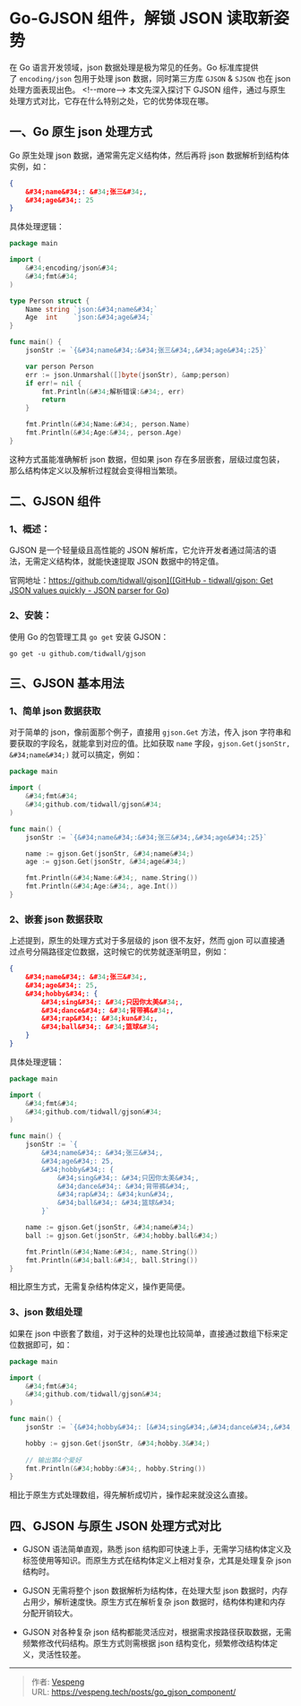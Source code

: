 # Go-GJSON 组件，解锁 JSON 读取新姿势


在 Go 语言开发领域，json 数据处理是极为常见的任务。Go 标准库提供了 `encoding/json` 包用于处理 json 数据，同时第三方库 `GJSON` &amp; `SJSON` 也在 json 处理方面表现出色。
&lt;!--more--&gt;
本文先深入探讨下 GJSON 组件，通过与原生处理方式对比，它存在什么特别之处，它的优势体现在哪。

## 一、Go 原生 json 处理方式

Go 原生处理 json 数据，通常需先定义结构体，然后再将 json 数据解析到结构体实例，如：

```json
{
    &#34;name&#34;: &#34;张三&#34;,
    &#34;age&#34;: 25
}
```

具体处理逻辑：

```go {data-open=true}
package main

import (
    &#34;encoding/json&#34;
    &#34;fmt&#34;
)

type Person struct {
    Name string `json:&#34;name&#34;`
    Age  int    `json:&#34;age&#34;`
}

func main() {
    jsonStr := `{&#34;name&#34;:&#34;张三&#34;,&#34;age&#34;:25}`

    var person Person
    err := json.Unmarshal([]byte(jsonStr), &amp;person)
    if err!= nil {
        fmt.Println(&#34;解析错误:&#34;, err)
        return
    }

    fmt.Println(&#34;Name:&#34;, person.Name)
    fmt.Println(&#34;Age:&#34;, person.Age)
}
```

这种方式虽能准确解析 json 数据，但如果 json 存在多层嵌套，层级过度包装，那么结构体定义以及解析过程就会变得相当繁琐。

## 二、GJSON 组件

### 1、概述：

GJSON 是一个轻量级且高性能的 JSON 解析库，它允许开发者通过简洁的语法，无需定义结构体，就能快速提取 JSON 数据中的特定值。

官网地址：[https://github.com/tidwall/gjson]([GitHub - tidwall/gjson: Get JSON values quickly - JSON parser for Go](https://github.com/tidwall/gjson))

### 2、安装：

使用 Go 的包管理工具 `go get` 安装 GJSON：

```shell
go get -u github.com/tidwall/gjson
```

三、GJSON 基本用法
--------------

### 1、简单 json 数据获取

对于简单的 json，像前面那个例子，直接用 `gjson.Get` 方法，传入 json 字符串和要获取的字段名，就能拿到对应的值。比如获取 `name` 字段，`gjson.Get(jsonStr, &#34;name&#34;)` 就可以搞定，例如：

```go {data-open=true}
package main

import (
    &#34;fmt&#34;
    &#34;github.com/tidwall/gjson&#34;
)

func main() {
    jsonStr := `{&#34;name&#34;:&#34;张三&#34;,&#34;age&#34;:25}`

    name := gjson.Get(jsonStr, &#34;name&#34;)
    age := gjson.Get(jsonStr, &#34;age&#34;)

    fmt.Println(&#34;Name:&#34;, name.String())
    fmt.Println(&#34;Age:&#34;, age.Int())
}
```

### 2、嵌套 json 数据获取

上述提到，原生的处理方式对于多层级的 json 很不友好，然而 gjon 可以直接通过点号分隔路径定位数据，这时候它的优势就逐渐明显，例如：

```json {data-open=true}
{
    &#34;name&#34;: &#34;张三&#34;,
    &#34;age&#34;: 25,
    &#34;hobby&#34;: {
        &#34;sing&#34;: &#34;只因你太美&#34;,
        &#34;dance&#34;: &#34;背带裤&#34;,
        &#34;rap&#34;: &#34;kun&#34;,
        &#34;ball&#34;: &#34;篮球&#34;
    }
}
```

具体处理逻辑：

```go {data-open=true}
package main

import (
	&#34;fmt&#34;
	&#34;github.com/tidwall/gjson&#34;
)

func main() {
	jsonStr := `{
		&#34;name&#34;: &#34;张三&#34;,
		&#34;age&#34;: 25,
		&#34;hobby&#34;: {
			&#34;sing&#34;: &#34;只因你太美&#34;,
			&#34;dance&#34;: &#34;背带裤&#34;,
			&#34;rap&#34;: &#34;kun&#34;,
			&#34;ball&#34;: &#34;篮球&#34;
		}`

	name := gjson.Get(jsonStr, &#34;name&#34;)
	ball := gjson.Get(jsonStr, &#34;hobby.ball&#34;)

	fmt.Println(&#34;Name:&#34;, name.String())
	fmt.Println(&#34;ball:&#34;, ball.String())
}
```

相比原生方式，无需复杂结构体定义，操作更简便。

### 3、json 数组处理

如果在 json 中嵌套了数组，对于这种的处理也比较简单，直接通过数组下标来定位数据即可，如：

```go {data-open=true}
package main

import (
	&#34;fmt&#34;
	&#34;github.com/tidwall/gjson&#34;
)

func main() {
	jsonStr := `{&#34;hobby&#34;: [&#34;sing&#34;,&#34;dance&#34;,&#34;rap&#34;,&#34;ball&#34;]}`

	hobby := gjson.Get(jsonStr, &#34;hobby.3&#34;)
  
    // 输出第4个爱好
	fmt.Println(&#34;hobby:&#34;, hobby.String())
}
```

相比于原生方式处理数组，得先解析成切片，操作起来就没这么直接。

## 四、GJSON 与原生 JSON 处理方式对比

- GJSON 语法简单直观，熟悉 json 结构即可快速上手，无需学习结构体定义及标签使用等知识。而原生方式在结构体定义上相对复杂，尤其是处理复杂 json 结构时。

- GJSON 无需将整个 json 数据解析为结构体，在处理大型 json 数据时，内存占用少，解析速度快。原生方式在解析复杂 json 数据时，结构体构建和内存分配开销较大。

- GJSON 对各种复杂 json 结构都能灵活应对，根据需求按路径获取数据，无需频繁修改代码结构。原生方式则需根据 json 结构变化，频繁修改结构体定义，灵活性较差。




---

> 作者: [Vespeng](https://github.com/vespeng/)  
> URL: https://vespeng.tech/posts/go_gjson_component/  

